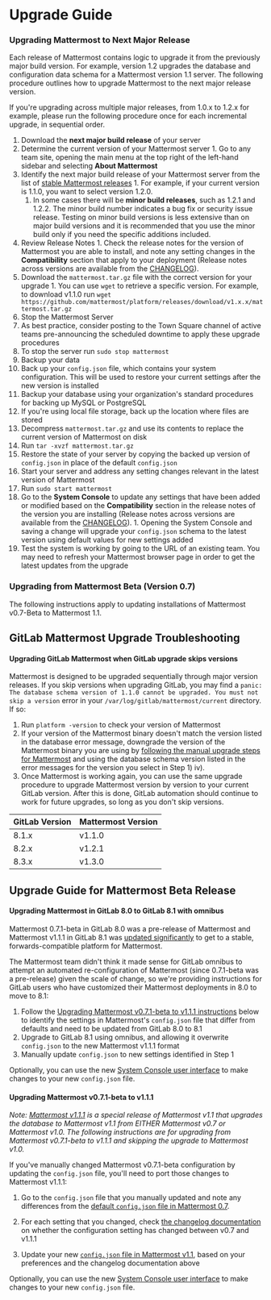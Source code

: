# Upgrade Guide

### Upgrading Mattermost to Next Major Release 

Each release of Mattermost contains logic to upgrade it from the previously major build version. For example, version 1.2 upgrades the database and configuration data schema for a Mattermost version 1.1 server. The following procedure outlines how to upgrade Mattermost to the next major release version. 

If you're upgrading across multiple major releases, from 1.0.x to 1.2.x for example, please run the following procedure once for each incremental upgrade, in sequential order. 

1. Download the **next major build release** of your server
  1.  Determine the current version of your Mattermost server 
    1. Go to any team site, opening the main menu at the top right of the left-hand sidebar and selecting **About Mattermost**
  2. Identify the next major build release of your Mattermost server from the list of [stable Mattermost releases](https://github.com/mattermost/platform/releases)
    1. For example, if your current version is 1.1.0, you want to select version 1.2.0. 
      1. In some cases there will be **minor build releases**, such as 1.2.1 and 1.2.2. The minor build number indicates a bug fix or security issue release. Testing on minor build versions is less extensive than on major build versions and it is recommended that you use the minor build only if you need the specific additions included. 
  3. Review Release Notes 
    1. Check the release notes for the version of Mattermost you are able to install, and note any setting changes in the **Compatibility** section that apply to your deployment (Release notes across versions are available from the [CHANGELOG](https://github.com/mattermost/platform/blob/master/CHANGELOG.md)). 
  4. Download the `mattermost.tar.gz` file with the correct version for your upgrade
    1. You can use `wget` to retrieve a specific version. For example, to download v1.1.0 run `wget https://github.com/mattermost/platform/releases/download/v1.x.x/mattermost.tar.gz`
2. Stop the Mattermost Server
  1. As best practice, consider posting to the Town Square channel of active teams pre-announcing the scheduled downtime to apply these upgrade procedures
  2. To stop the server run `sudo stop mattermost`
2. Backup your data
  1. Back up your `config.json` file, which contains your system configuration. This will be used to restore your current settings after the new version is installed
  2. Backup your database using your organization's standard procedures for backing up MySQL or PostgreSQL
  3. If you're using local file storage, back up the location where files are stored
4. Decompress `mattermost.tar.gz` and use its contents to replace the current version of Mattermost on disk
  1. Run `tar -xvzf mattermost.tar.gz`
5. Restore the state of your server by copying the backed up version of `config.json` in place of the default `config.json` 
6. Start your server and address any setting changes relevant in the latest version of Mattermost
  1. Run `sudo start mattermost`
  2. Go to the **System Console** to update any settings that have been added or modified based on the **Compatibility** section in the release notes of the version you are installing (Release notes across versions are available from the [CHANGELOG](https://github.com/mattermost/platform/blob/master/CHANGELOG.md)). 
    1. Opening the System Console and saving a change will upgrade your `config.json` schema to the latest version using default values for new settings added
7. Test the system is working by going to the URL of an existing team. You may need to refresh your Mattermost browser page in order to get the latest updates from the upgrade

### Upgrading from Mattermost Beta (Version 0.7)

The following instructions apply to updating installations of Mattermost v0.7-Beta to Mattermost 1.1. 

## GitLab Mattermost Upgrade Troubleshooting 

#### Upgrading GitLab Mattermost when GitLab upgrade skips versions 

Mattermost is designed to be upgraded sequentially through major version releases. If you skip versions when upgrading GitLab, you may find a `panic: The database schema version of 1.1.0 cannot be upgraded. You must not skip a version` error in your `/var/log/gitlab/mattermost/current` directory. If so: 

1. Run `platform -version` to check your version of Mattermost 
2. If your version of the Mattermost binary doesn't match the version listed in the database error message, downgrade the version of the Mattermost binary you are using by [following the manual upgrade steps for Mattermost](https://github.com/mattermost/platform/blob/master/doc/install/Upgrade-Guide.md#upgrading-mattermost-to-next-major-release) and using the database schema version listed in the error messages for the version you select in Step 1) iv). 
3. Once Mattermost is working again, you can use the same upgrade procedure to upgrade Mattermost version by version to your current GitLab version. After this is done, GitLab automation should continue to work for future upgrades, so long as you don't skip versions. 

| GitLab Version | Mattermost Version | 
|----------------|---------------------|
|  8.1.x | v1.1.0 | 
|  8.2.x | v1.2.1 | 
|  8.3.x | v1.3.0 | 

## Upgrade Guide for Mattermost Beta Release 

#### Upgrading Mattermost in GitLab 8.0 to GitLab 8.1 with omnibus

Mattermost 0.7.1-beta in GitLab 8.0 was a pre-release of Mattermost and Mattermost v1.1.1 in GitLab 8.1 was [updated significantly](https://github.com/mattermost/platform/blob/master/CHANGELOG.md#configjson-changes-from-v07-to-v10) to get to a stable, forwards-compatible platform for Mattermost. 

The Mattermost team didn't think it made sense for GitLab omnibus to attempt an automated re-configuration of Mattermost (since 0.7.1-beta was a pre-release) given the scale of change, so we're providing instructions for GitLab users who have customized their Mattermost deployments in 8.0 to move to 8.1: 

1. Follow the [Upgrading Mattermost v0.7.1-beta to v1.1.1 instructions](https://github.com/mattermost/platform/blob/master/doc/install/Upgrade-Guide.md#upgrading-mattermost-v071-beta-to-v111) below to identify the settings in Mattermost's `config.json` file that differ from defaults and need to be updated from GitLab 8.0 to 8.1
2. Upgrade to GitLab 8.1 using omnibus, and allowing it overwrite `config.json` to the new Mattermost v1.1.1 format
3. Manually update `config.json` to new settings identified in Step 1

Optionally, you can use the new [System Console user interface](https://github.com/mattermost/platform/blob/master/doc/install/Configuration-Settings.md) to make changes to your new `config.json` file.

#### Upgrading Mattermost v0.7.1-beta to v1.1.1

_Note: [Mattermost v1.1.1](https://github.com/mattermost/platform/releases/tag/v1.1.1) is a special release of Mattermost v1.1 that upgrades the database to Mattermost v1.1 from EITHER Mattermost v0.7 or Mattermost v1.0. The following instructions are for upgrading from Mattermost v0.7.1-beta to v1.1.1 and skipping the upgrade to Mattermost v1.0._

If you've manually changed Mattermost v0.7.1-beta configuration by updating the `config.json` file, you'll need to port those changes to Mattermost v1.1.1: 

1. Go to the `config.json` file that you manually updated and note any differences from the [default `config.json` file in Mattermost 0.7](https://github.com/mattermost/platform/blob/v0.7.0/config/config.json). 

2. For each setting that you changed, check [the changelog documentation](https://github.com/mattermost/platform/blob/master/CHANGELOG.md#configjson-changes-from-v07-to-v10) on whether the configuration setting has changed between v0.7 and v1.1.1

3. Update your new [`config.json` file in Mattermost v1.1](https://github.com/mattermost/platform/blob/v1.1.0/config/config.json), based on your preferences and the changelog documentation above

Optionally, you can use the new [System Console user interface](https://github.com/mattermost/platform/blob/master/doc/install/Configuration-Settings.md) to make changes to your new `config.json` file.
